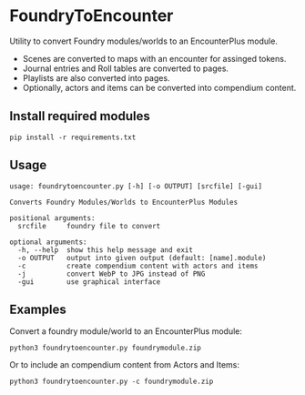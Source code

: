 # FoundryToEncounter

Utility to convert Foundry modules/worlds to an EncounterPlus module.
- Scenes are converted to maps with an encounter for assinged tokens.
- Journal entries and Roll tables are converted to pages.
- Playlists are also converted into pages.
- Optionally, actors and items can be converted into compendium content.

## Install required modules

    pip install -r requirements.txt

## Usage

    usage: foundrytoencounter.py [-h] [-o OUTPUT] [srcfile] [-gui]

    Converts Foundry Modules/Worlds to EncounterPlus Modules

    positional arguments:
      srcfile     foundry file to convert

    optional arguments:
      -h, --help  show this help message and exit
      -o OUTPUT   output into given output (default: [name].module)
      -c          create compendium content with actors and items
      -j          convert WebP to JPG instead of PNG
      -gui        use graphical interface

## Examples

Convert a foundry module/world to an EncounterPlus module:

    python3 foundrytoencounter.py foundrymodule.zip

Or to include an compendium content from Actors and Items:

    python3 foundrytoencounter.py -c foundrymodule.zip

